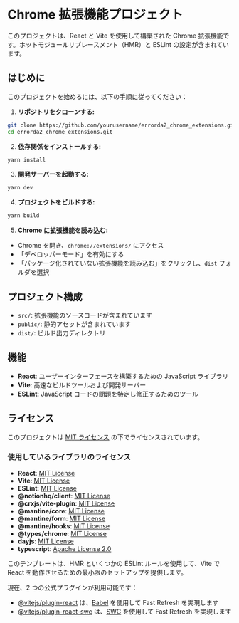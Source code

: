 # Chrome 拡張機能プロジェクト

このプロジェクトは、React と Vite を使用して構築された Chrome 拡張機能です。ホットモジュールリプレースメント（HMR）と ESLint の設定が含まれています。

## はじめに

このプロジェクトを始めるには、以下の手順に従ってください：

1. **リポジトリをクローンする:**

```sh
git clone https://github.com/yourusername/errorda2_chrome_extensions.git
cd errorda2_chrome_extensions.git
```

2. **依存関係をインストールする:**

```sh
yarn install
```

3. **開発サーバーを起動する:**

```sh
yarn dev
```

4. **プロジェクトをビルドする:**

```sh
yarn build
```

5. **Chrome に拡張機能を読み込む:**

- Chrome を開き、`chrome://extensions/` にアクセス
- 「デベロッパーモード」を有効にする
- 「パッケージ化されていない拡張機能を読み込む」をクリックし、`dist` フォルダを選択

## プロジェクト構成

- `src/`: 拡張機能のソースコードが含まれています
- `public/`: 静的アセットが含まれています
- `dist/`: ビルド出力ディレクトリ

## 機能

- **React**: ユーザーインターフェースを構築するための JavaScript ライブラリ
- **Vite**: 高速なビルドツールおよび開発サーバー
- **ESLint**: JavaScript コードの問題を特定し修正するためのツール

## ライセンス

このプロジェクトは [MIT ライセンス](./LICENSE) の下でライセンスされています。

### 使用しているライブラリのライセンス

- **React**: [MIT License](https://github.com/facebook/react/blob/main/LICENSE)
- **Vite**: [MIT License](https://github.com/vitejs/vite/blob/main/LICENSE)
- **ESLint**: [MIT License](https://github.com/eslint/eslint/blob/main/LICENSE)
- **@notionhq/client**: [MIT License](https://github.com/makenotion/notion-sdk-js/blob/main/LICENSE)
- **@crxjs/vite-plugin**: [MIT License](https://github.com/crxjs/chrome-extension-tools/blob/main/LICENSE)
- **@mantine/core**: [MIT License](https://github.com/mantinedev/mantine/blob/master/LICENSE)
- **@mantine/form**: [MIT License](https://github.com/mantinedev/mantine/blob/master/LICENSE)
- **@mantine/hooks**: [MIT License](https://github.com/mantinedev/mantine/blob/master/LICENSE)
- **@types/chrome**: [MIT License](https://github.com/DefinitelyTyped/DefinitelyTyped/blob/master/LICENSE)
- **dayjs**: [MIT License](https://github.com/iamkun/dayjs/blob/dev/LICENSE)
- **typescript**: [Apache License 2.0](https://github.com/microsoft/TypeScript/blob/main/LICENSE.txt)

このテンプレートは、HMR といくつかの ESLint ルールを使用して、Vite で React を動作させるための最小限のセットアップを提供します。

現在、2 つの公式プラグインが利用可能です：

- [@vitejs/plugin-react](https://github.com/vitejs/vite-plugin-react/blob/main/packages/plugin-react/README.md) は、[Babel](https://babeljs.io/) を使用して Fast Refresh を実現します
- [@vitejs/plugin-react-swc](https://github.com/vitejs/vite-plugin-react-swc) は、[SWC](https://swc.rs/) を使用して Fast Refresh を実現します

